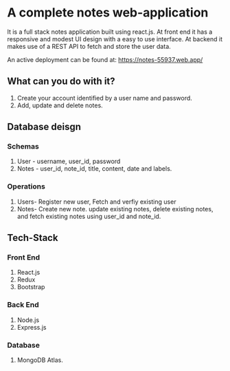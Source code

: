 # A complete notes web-application
It is a full stack notes application built using react.js.
At front end it has a responsive and modest UI design with a easy to use interface.
At backend it makes use of a REST API to fetch and store the user data. 

An active deployment can be found at:
<a href="https://notes-55937.web.app/">https://notes-55937.web.app/</a>

## What can you do with it?
1. Create your account identified by a user name and password.
2. Add, update and delete notes.

## Database deisgn
### Schemas
1. User - username, user_id, password
2. Notes - user_id, note_id, title, content, date and labels.

### Operations
1. Users- Register new user, Fetch and verfiy existing user
2. Notes- Create new note. update existing notes, delete existing notes, and fetch existing notes using user_id and note_id.

## Tech-Stack

### Front End
1. React.js
2. Redux
3. Bootstrap

### Back End
1. Node.js
2. Express.js

### Database
1. MongoDB Atlas.

